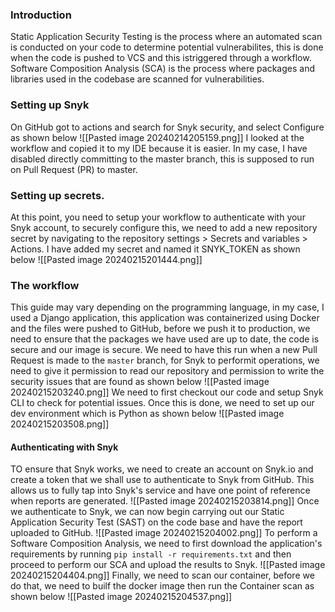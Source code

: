 ### Introduction
Static Application Security Testing is the process where an automated scan is conducted on your code to determine potential vulnerabilites, this is done when the code is pushed to VCS and this istriggered through a workflow.
Software Composition Analysis (SCA) is the process where packages and libraries used in the codebase are scanned for vulnerabilities.

### Setting up Snyk
On GitHub  got to actions and search for Snyk security, and select Configure as shown below
![[Pasted image 20240214205159.png]]
I looked at the workflow and copied it to my IDE because it is easier. In my case, I have disabled directly committing to the master branch, this is supposed to run on Pull Request (PR) to master.
### Setting up secrets.
At this point, you need to setup your workflow to authenticate with your Snyk account, to securely configure this, we need to add a new repository secret by navigating to the repository settings > Secrets and variables > Actions. I have added my secret and named it SNYK_TOKEN as shown below
![[Pasted image 20240215201444.png]]

### The workflow
This guide may vary depending on the programming language, in my case, I used a Django application, this application was containerized using Docker and the files were pushed to GitHub, before we push it to production, we need to ensure that the packages we have used are up to date, the code is secure and our image is secure.
We need to have this run when a new Pull Request is made to the `master` branch, for Snyk to performit operations, we need to give it permission to read our repository and permission to write the security issues that are found as shown below
![[Pasted image 20240215203240.png]]
We need to first checkout our code  and setup Snyk CLI to check for potential issues. Once this is done, we need to set up our dev environment which is Python as shown below
![[Pasted image 20240215203508.png]]
#### Authenticating with Snyk
TO ensure that Snyk works, we need to create an account on Snyk.io and create a token that we shall use to authenticate to Snyk from GitHub. This allows us to fully tap into Snyk's service and have one point of reference when reports are generated.
![[Pasted image 20240215203814.png]]
Once we authenticate to Snyk, we can now begin carrying out our Static Application Security Test (SAST) on the code base and have the report uploaded to GitHub.
![[Pasted image 20240215204002.png]]
To perform a Software Composition Analysis, we need to first download the application's requirements by running `pip install -r requirements.txt` and then proceed to perform our SCA and upload the results to Snyk.
![[Pasted image 20240215204404.png]]
Finally, we need to scan our container, before we do that, we need to builf the docker image then run the Container scan as shown below
![[Pasted image 20240215204537.png]]
